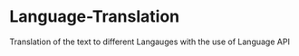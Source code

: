 # Language-Translation 
Translation of the text to different Langauges
 with the use of Language API
